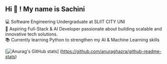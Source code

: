 ## Hi 👋 ! My name is Sachini
💻 Software Engineering Undergraduate at SLIIT CITY UNI<br/>
🚀 Aspiring Full-Stack & AI Developer passionate about building scalable and innovative tech solutions.<br/>
📚 Currently learning Python to strengthen my AI & Machine Learning skills<br/>

[![Anurag's GitHub stats](https://github-readme-stats.vercel.app/api?username=sachinikavindi_private=true&show_icons=true&theme=radical&hide_rank=false)]
(https://github.com/anuraghazra/github-readme-stats)

